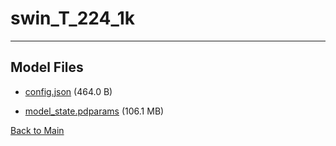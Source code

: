 
# swin_T_224_1k
---



## Model Files

- [config.json](https://paddlenlp.bj.bcebos.com/models/community/Swintransformer/swin_T_224_1k/config.json) (464.0 B)

- [model_state.pdparams](https://paddlenlp.bj.bcebos.com/models/community/Swintransformer/swin_T_224_1k/model_state.pdparams) (106.1 MB)


[Back to Main](../../)